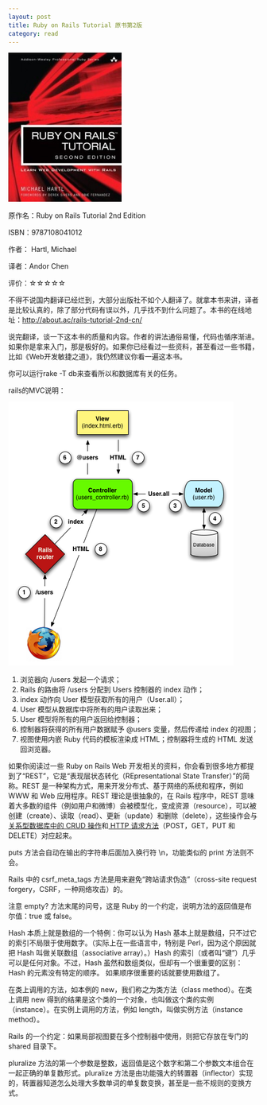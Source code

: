 ```yaml
---
layout: post
title: Ruby on Rails Tutorial 原书第2版
category: read
---
```

<img class="cover" alt="9780321832054" src="/images/2013/04/9780321832054-228x300.jpg" width="228" height="300" />

原作名：Ruby on Rails Tutorial 2nd Edition

ISBN：9787108041012

作者： Hartl, Michael

译者：Andor Chen

评价：☆☆☆☆☆

不得不说国内翻译已经烂到，大部分出版社不如个人翻译了。就拿本书来讲，译者是比较认真的，除了部分代码有误以外，几乎找不到什么问题了。本书的在线地址：<a href="http://about.ac/rails-tutorial-2nd-cn/" target="_blank">http://about.ac/rails-tutorial-2nd-cn/</a>

说完翻译，谈一下这本书的质量和内容。作者的讲法通俗易懂，代码也循序渐进。如果你是拿来入门，那是极好的。如果你已经看过一些资料，甚至看过一些书籍，比如《Web开发敏捷之道》，我仍然建议你看一遍这本书。

你可以运行rake -T db来查看所以和数据库有关的任务。

rails的MVC说明：

<img class="alignnone size-medium wp-image-2418" alt="mvc_detailed" src="/images/2013/04/mvc_detailed.png" />

1.  浏览器向 /users 发起一个请求；
2.  Rails 的路由将 /users 分配到 Users 控制器的 index 动作；
3.  index 动作向 User 模型获取所有的用户（User.all）；
4.  User 模型从数据库中将所有的用户读取出来；
5.  User 模型将所有的用户返回给控制器；
5.  控制器将获得的所有用户数据赋予 @users 变量，然后传递给 index 的视图；
6.  视图使用内嵌 Ruby 代码的模板渲染成 HTML；控制器将生成的 HTML 发送回浏览器。

如果你阅读过一些 Ruby on Rails Web 开发相关的资料，你会看到很多地方都提到了“REST”，它是“表现层状态转化（REpresentational State Transfer）”的简称。REST 是一种架构方式，用来开发分布式、基于网络的系统和程序，例如 WWW 和 Web 应用程序。REST 理论是很抽象的，在 Rails 程序中，REST 意味着大多数的组件（例如用户和微博）会被模型化，变成资源（resource），可以被创建（create）、读取（read）、更新（update）和删除（delete），这些操作会与<a href="http://en.wikipedia.org/wiki/Create,_read,_update_and_delete" target="_blank">关系型数据库中的 CRUD 操作</a>和<a href="http://en.wikipedia.org/wiki/HTTP_request#Request_methods" target="_blank"> HTTP 请求方法</a>（POST，GET，PUT 和 DELETE）对应起来。

puts 方法会自动在输出的字符串后面加入换行符 \n，功能类似的 print 方法则不会。

Rails 中的 csrf_meta_tags 方法是用来避免“跨站请求伪造”（cross-site request forgery，CSRF，一种网络攻击）的。

注意 empty? 方法末尾的问号，这是 Ruby 的一个约定，说明方法的返回值是布尔值：true 或 false。

Hash 本质上就是数组的一个特例：你可以认为 Hash 基本上就是数组，只不过它的索引不局限于使用数字。（实际上在一些语言中，特别是 Perl，因为这个原因就把 Hash 叫做关联数组（associative array）。）Hash 的索引（或者叫“键”）几乎可以是任何对象。不过，Hash 虽然和数组类似，但却有一个很重要的区别：Hash 的元素没有特定的顺序。 如果顺序很重要的话就要使用数组了。

在类上调用的方法，如本例的 new，我们称之为类方法（class method）。在类上调用 new 得到的结果是这个类的一个对象，也叫做这个类的实例（instance）。在实例上调用的方法，例如 length，叫做实例方法（instance method）。

Rails 的一个约定：如果局部视图要在多个控制器中使用，则把它存放在专门的 shared 目录下。

pluralize 方法的第一个参数是整数，返回值是这个数字和第二个参数文本组合在一起正确的单复数形式。pluralize 方法是由功能强大的转置器（inflector）实现的，转置器知道怎么处理大多数单词的单复数变换，甚至是一些不规则的变换方式。
